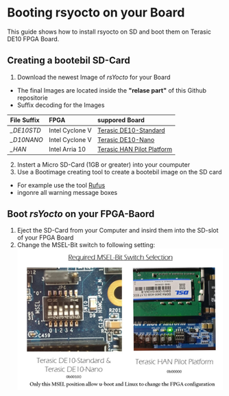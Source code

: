 # Booting rsyocto on your Board
This guide shows how to install rsyocto on SD and boot them on Terasic DE10 FPGA Board. 

## Creating a bootebil SD-Card 
1. Download the newest Image of *rsYocto* for your Board
  + The final Images are located inside the **"relase part"** of this Github repositorie
  + Suffix decoding for the Images 
  
  | File Suffix | FPGA | suppored Board
  |:--|:--|:--|
  | *_DE10STD* | Intel Cyclone V | [Terasic DE10-Standard](https://www.terasic.com.tw/cgi-bin/page/archive.pl?Language=English&CategoryNo=167&No=1081)
  | *_D10NANO* | Intel Cyclone V | [Terasic DE10-Nano](https://www.terasic.com.tw/cgi-bin/page/archive.pl?Language=English&CategoryNo=167&No=1046)
  | *_HAN* | Intel Arria 10 | [Terasic HAN Pilot Platform](https://www.terasic.com.tw/cgi-bin/page/archive.pl?Language=English&CategoryNo=228&No=1133)
 2. Instert a Micro SD-Card (1GB or greater) into your coumputer  
 3. Use a Bootimage creating tool to create a bootebil image on the SD card
  + For example use the tool [Rufus](https://rufus.ie/) 
  + ingonre all warning message boxes
  
  ## Boot *rsYocto* on your FPGA-Baord
  1. Eject the SD-Card from your Computer and insird them into the SD-slot of your FPGA Board
  2. Change the MSEL-Bit switch to following setting: 
   ![Alt text](requiredMSEL.jpg?raw=true "Required MSEL-Bit Switch Selection")
